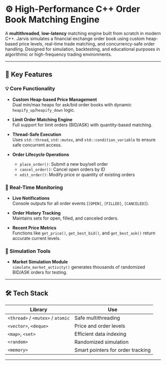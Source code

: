 # ⚙️ High-Performance C++ Order Book Matching Engine

A **multithreaded**, **low-latency** matching engine built from scratch in modern C++. Jarvis simulates a financial exchange order book using custom heap-based price levels, real-time trade matching, and concurrency-safe order handling. Designed for simulation, backtesting, and educational purposes in algorithmic or high-frequency trading environments.

---

## 🚀 Key Features

### 💡 Core Functionality
- **Custom Heap-based Price Management**  
  Dual min/max heaps for ask/bid order books with dynamic `heapify_up`/`heapify_down` logic.
  
- **Limit Order Matching Engine**  
  Full support for limit orders (BID/ASK) with quantity-based matching.

- **Thread-Safe Execution**  
  Uses `std::thread`, `std::mutex`, and `std::condition_variable` to ensure safe concurrent access.

- **Order Lifecycle Operations**  
  - `place_order()`: Submit a new buy/sell order  
  - `cancel_order()`: Cancel open orders by ID  
  - `edit_order()`: Modify price or quantity of existing orders

### 📡 Real-Time Monitoring
- **Live Notifications**  
  Console outputs for all order events (`[OPEN]`, `[FILLED]`, `[CANCELED]`).

- **Order History Tracking**  
  Maintains sets for open, filled, and canceled orders.

- **Recent Price Metrics**  
  Functions like `get_price()`, `get_best_bid()`, and `get_best_ask()` return accurate current levels.

### 🧪 Simulation Tools
- **Market Simulation Module**  
  `simulate_market_activity()` generates thousands of randomized BID/ASK orders for testing.

---

## 🛠 Tech Stack

| Library | Use |
|--------|-----|
| `<thread>` / `<mutex>` / `atomic`| Safe multithreading |
| `<vector>`, `<deque>` | Price and order levels |
| `<map>`, `<set>` | Efficient data indexing |
| `<random>` | Randomized simulation |
| `<memory>` | Smart pointers for order tracking |

---
